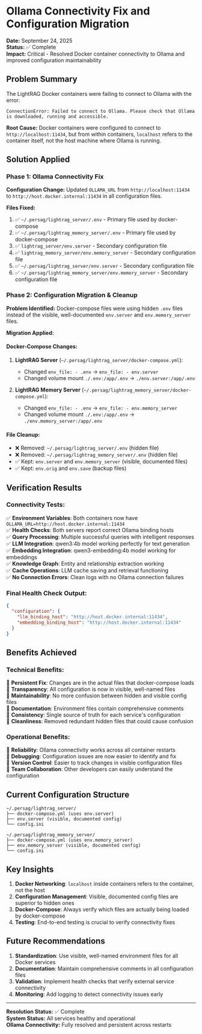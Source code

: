 # Ollama Connectivity Fix and Configuration Migration

**Date:** September 24, 2025  
**Status:** ✅ Complete  
**Impact:** Critical - Resolved Docker container connectivity to Ollama and improved configuration maintainability

## Problem Summary

The LightRAG Docker containers were failing to connect to Ollama with the error:
```
ConnectionError: Failed to connect to Ollama. Please check that Ollama is downloaded, running and accessible.
```

**Root Cause:** Docker containers were configured to connect to `http://localhost:11434`, but from within containers, `localhost` refers to the container itself, not the host machine where Ollama is running.

## Solution Applied

### Phase 1: Ollama Connectivity Fix

**Configuration Change:** Updated `OLLAMA_URL` from `http://localhost:11434` to `http://host.docker.internal:11434` in all configuration files.

**Files Fixed:**
1. ✅ `~/.persag/lightrag_server/.env` - Primary file used by docker-compose
2. ✅ `~/.persag/lightrag_memory_server/.env` - Primary file used by docker-compose  
3. ✅ `lightrag_server/env.server` - Secondary configuration file
4. ✅ `lightrag_memory_server/env.memory_server` - Secondary configuration file
5. ✅ `~/.persag/lightrag_server/env.server` - Secondary configuration file
6. ✅ `~/.persag/lightrag_memory_server/env.memory_server` - Secondary configuration file

### Phase 2: Configuration Migration & Cleanup

**Problem Identified:** Docker-compose files were using hidden `.env` files instead of the visible, well-documented `env.server` and `env.memory_server` files.

**Migration Applied:**

#### Docker-Compose Changes:
1. **LightRAG Server** (`~/.persag/lightrag_server/docker-compose.yml`):
   - Changed `env_file: - .env` → `env_file: - env.server`
   - Changed volume mount `./.env:/app/.env` → `./env.server:/app/.env`

2. **LightRAG Memory Server** (`~/.persag/lightrag_memory_server/docker-compose.yml`):
   - Changed `env_file: - .env` → `env_file: - env.memory_server`
   - Changed volume mount `./.env:/app/.env` → `./env.memory_server:/app/.env`

#### File Cleanup:
- ❌ Removed: `~/.persag/lightrag_server/.env` (hidden file)
- ❌ Removed: `~/.persag/lightrag_memory_server/.env` (hidden file)
- ✅ Kept: `env.server` and `env.memory_server` (visible, documented files)
- ✅ Kept: `env.orig` and `env.save` (backup files)

## Verification Results

### Connectivity Tests:
✅ **Environment Variables**: Both containers now have `OLLAMA_URL=http://host.docker.internal:11434`  
✅ **Health Checks**: Both servers report correct Ollama binding hosts  
✅ **Query Processing**: Multiple successful queries with intelligent responses  
✅ **LLM Integration**: qwen3:4b model working perfectly for text generation  
✅ **Embedding Integration**: qwen3-embedding:4b model working for embeddings  
✅ **Knowledge Graph**: Entity and relationship extraction working  
✅ **Cache Operations**: LLM cache saving and retrieval functioning  
✅ **No Connection Errors**: Clean logs with no Ollama connection failures  

### Final Health Check Output:
```json
{
  "configuration": {
    "llm_binding_host": "http://host.docker.internal:11434",
    "embedding_binding_host": "http://host.docker.internal:11434"
  }
}
```

## Benefits Achieved

### Technical Benefits:
🎯 **Persistent Fix**: Changes are in the actual files that docker-compose loads  
🎯 **Transparency**: All configuration is now in visible, well-named files  
🎯 **Maintainability**: No more confusion between hidden and visible config files  
🎯 **Documentation**: Environment files contain comprehensive comments  
🎯 **Consistency**: Single source of truth for each service's configuration  
🎯 **Cleanliness**: Removed redundant hidden files that could cause confusion  

### Operational Benefits:
🎯 **Reliability**: Ollama connectivity works across all container restarts  
🎯 **Debugging**: Configuration issues are now easier to identify and fix  
🎯 **Version Control**: Easier to track changes in visible configuration files  
🎯 **Team Collaboration**: Other developers can easily understand the configuration  

## Current Configuration Structure

```
~/.persag/lightrag_server/
├── docker-compose.yml (uses env.server)
├── env.server (visible, documented config)
└── config.ini

~/.persag/lightrag_memory_server/
├── docker-compose.yml (uses env.memory_server)  
├── env.memory_server (visible, documented config)
└── config.ini
```

## Key Insights

1. **Docker Networking**: `localhost` inside containers refers to the container, not the host
2. **Configuration Management**: Visible, documented config files are superior to hidden ones
3. **Docker-Compose**: Always verify which files are actually being loaded by docker-compose
4. **Testing**: End-to-end testing is crucial to verify connectivity fixes

## Future Recommendations

1. **Standardization**: Use visible, well-named environment files for all Docker services
2. **Documentation**: Maintain comprehensive comments in all configuration files  
3. **Validation**: Implement health checks that verify external service connectivity
4. **Monitoring**: Add logging to detect connectivity issues early

---

**Resolution Status:** ✅ Complete  
**System Status:** All services healthy and operational  
**Ollama Connectivity:** Fully resolved and persistent across restarts
